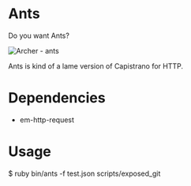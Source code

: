 Ants
====

Do you want Ants? 

![Archer - ants](http://31.media.tumblr.com/tumblr_mdlc4pveDz1rikt3no1_400.jpg)

Ants is kind of a lame version of Capistrano for HTTP. 

# Dependencies

* em-http-request


# Usage

  $ ruby bin/ants -f test.json scripts/exposed_git  

